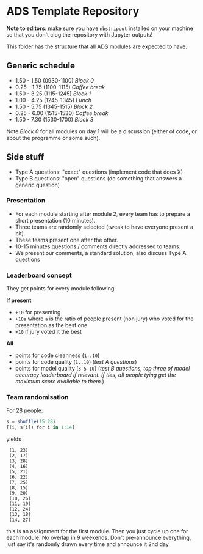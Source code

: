 # ADS Template Repository

**Note to editors**: make sure you have `nbstripout` installed on your machine so that you don't clog the repository with Jupyter outputs!

This folder has the structure that all ADS modules are expected to have.

## Generic schedule

* 1.50 - 1.50 (0930-1100) *Block 0*
* 0.25 - 1.75 (1100-1115) *Coffee break*
* 1.50 - 3.25 (1115-1245) *Block 1*
* 1.00 - 4.25 (1245-1345) *Lunch*
* 1.50 - 5.75 (1345-1515) *Block 2*
* 0.25 - 6.00 (1515-1530) *Coffee break*
* 1.50 - 7.30 (1530-1700) *Block 3*

Note *Block 0* for all modules on day 1 will be a discussion (either of code, or about the programme or some such).

## Side stuff

* Type A questions: "exact" questions (implement code that does X)
* Type B questions: "open" questions (do something that answers a generic question)

### Presentation

- For each module starting after module 2, every team has to prepare a short presentation (10 minutes).
- Three teams are randomly selected (tweak to have everyone present a bit).  
- These teams present one after the other.
- 10-15 minutes questions / comments directly addressed to teams.
- We present our comments, a standard solution, also discuss Type A questions

### Leaderboard concept

They get points for every module following:

**If present**
- `+10` for presenting
- `+10a` where `a` is the ratio of people present (non jury) who voted for the presentation as the best one
- `+10` if jury voted it the best

**All**
- points for code cleanness (`1..10`)
- points for code quality (`1..10`) (*test A questions*)
- points for model quality (`3-5-10`) (*test B questions, top three of model accuracy leaderboard if relevant. If ties, all people tying get the maximum score available to them.*)

### Team randomisation

For 28 people:

```julia
s = shuffle(15:28)
[(i, s[i]) for i in 1:14]
```

yields

```
 (1, 23)
 (2, 17)
 (3, 28)
 (4, 16)
 (5, 21)
 (6, 22)
 (7, 25)
 (8, 15)
 (9, 20)
 (10, 26)
 (11, 19)
 (12, 24)
 (13, 18)
 (14, 27)
```

this is an assignment for the first module. Then you just cycle up one for each module. No overlap in 9 weekends. Don't pre-announce everything, just say it's randomly drawn every time and announce it 2nd day.
